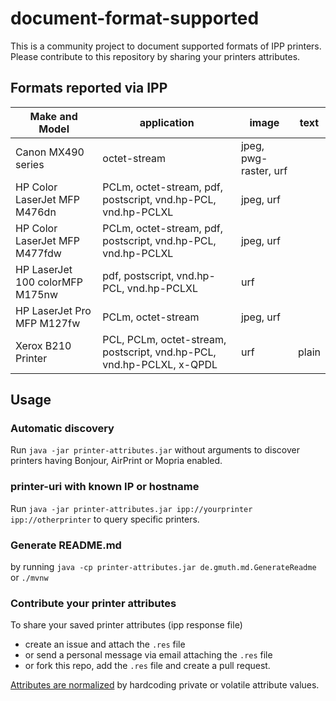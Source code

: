 # document-format-supported

This is a community project to document supported formats of IPP printers.
Please contribute to this repository by sharing your printers attributes.

## Formats reported via IPP
|Make and Model                 |application                                                          |image                |text |
|-------------------------------|---------------------------------------------------------------------|---------------------|-----|
|Canon MX490 series             |octet-stream                                                         |jpeg, pwg-raster, urf|     |
|HP Color LaserJet MFP M476dn   |PCLm, octet-stream, pdf, postscript, vnd.hp-PCL, vnd.hp-PCLXL        |jpeg, urf            |     |
|HP Color LaserJet MFP M477fdw  |PCLm, octet-stream, pdf, postscript, vnd.hp-PCL, vnd.hp-PCLXL        |jpeg, urf            |     |
|HP LaserJet 100 colorMFP M175nw|pdf, postscript, vnd.hp-PCL, vnd.hp-PCLXL                            |urf                  |     |
|HP LaserJet Pro MFP M127fw     |PCLm, octet-stream                                                   |jpeg, urf            |     |
|Xerox B210 Printer             |PCL, PCLm, octet-stream, postscript, vnd.hp-PCL, vnd.hp-PCLXL, x-QPDL|urf                  |plain|

## Usage

### Automatic discovery

Run  `java -jar printer-attributes.jar` without arguments to discover printers having Bonjour, AirPrint or Mopria enabled.

### printer-uri with known IP or hostname

Run `java -jar printer-attributes.jar ipp://yourprinter ipp://otherprinter` to query specific printers.

### Generate README.md

by running `java -cp printer-attributes.jar de.gmuth.md.GenerateReadme` or `./mvnw`

### Contribute your printer attributes

To share your saved printer attributes (ipp response file)
- create an issue and attach the `.res` file
- or send a personal message via email attaching the `.res` file
- or fork this repo, add the `.res` file and create a pull request.

[Attributes are normalized](https://github.com/gmuth/document-format-supported/blob/main/src/main/java/de/gmuth/ipp/client/AttributesNormalizer.java)
by hardcoding private or volatile attribute values.
